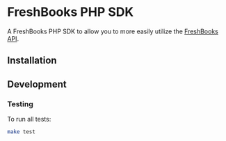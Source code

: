 # FreshBooks PHP SDK

A FreshBooks PHP SDK to allow you to more easily utilize the [FreshBooks API](https://www.freshbooks.com/api).

## Installation



## Development

### Testing

To run all tests:

```bash
make test
```
